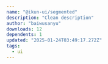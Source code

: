 ```yaml
---
name: "@ikun-ui/segmented"
description: "Clean description"
author: "baiwusanyu"
downloads: 12
dependents: 1
updated: "2025-01-24T03:49:17.272Z"
tags: 
  - ui
---
```

